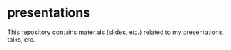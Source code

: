 # presentations
This repository contains materials (slides, etc.) related to my presentations, talks, etc.

